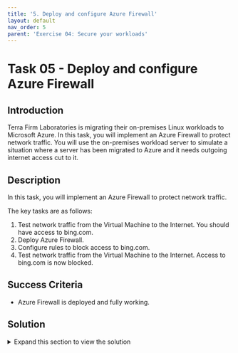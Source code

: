 ```yaml
---
title: '5. Deploy and configure Azure Firewall'
layout: default
nav_order: 5
parent: 'Exercise 04: Secure your workloads'
---
```


# Task 05 - Deploy and configure Azure Firewall

## Introduction

Terra Firm Laboratories is migrating their on-premises Linux workloads to Microsoft Azure. In this task, you will implement an Azure Firewall to protect network traffic. You will use the on-premises workload server to simulate a situation where a server has been migrated to Azure and it needs outgoing internet access cut to it.

## Description

In this task, you will implement an Azure Firewall to protect network traffic.

The key tasks are as follows:

1. Test network traffic from the Virtual Machine to the Internet. You should have access to bing.com.
1. Deploy Azure Firewall.
1. Configure rules to block access to bing.com.
1. Test network traffic from the Virtual Machine to the Internet. Access to bing.com is now blocked.

## Success Criteria

* Azure Firewall is deployed and fully working.

## Solution

<details markdown="block">
<summary>Expand this section to view the solution</summary>

1. Sign-in to the Azure portal **`https://portal.azure.com/`**.

1. In the **Azure Portal**, navigate to the **Resource Group** that you created for this lab, then select the **On-premises Workload VM** named similar to `terrafirm-onprem-workload-vm`.

    ![The Resource group with on-premises workload VM highlighted.](../../resources/images/lab00_02_VirtualMachine.png "Azure resource group")

1. Click **Start** as in a previous exercise you stopped it.

1. In the Azure portal, in the **Search resources, services, and docs** text box at the top of the Azure portal page, type **Network Watcher** and press the **Enter** key.

1. Under **Network diagnostic tools**, select **Connection troubleshoot**

1. On the **Network Watcher | Connection troubleshoot** window, specify the following values:

   |Setting|Value|
   |---|---|
   |Source type|**Virtual Machine**|
   |Virtual Machine|Select the **terrafirm-onprem-workload-vm**|
   |Destination type|Select **Specify manually**|
   |URI, FQDN, or IP address|https://www.bing.com|
   |Preferred IP Version|Both|
   |Protocol|Select **TCP**|
   |Destination port|443|
   |Source port| |
   |Diagnostic tests|**Connectivity, NSG diagnostics, Next hop, Port scanner**|

   >**Note**: Connection should be sucessfull.

1. In the Azure portal, in the **Search resources, services, and docs** text box at the top of the Azure portal page, type **terrafirm-onprem-vnet** and press the **Enter** key.

1. Under **Settings**, select **Subnets**.

1. Select **+Subnet** and add a subnet with the Subnet purpose of **Azure Firewall** and the Starting address **10.0.100.0**

1. In the Azure portal, in the **Search resources, services, and docs** text box at the top of the Azure portal page, type **Firewalls** and press the **Enter** key.

1. On the **Firewalls** blade, select **+ Create**.

1. On the **Basics** tab of the **Create a firewall** blade, specify the following settings (leave others with their default values):

   |Setting|Value|
   |---|---|
   |Resource group|**YOUR RESOURCE GROUP**|
   |Name|**afw-onprem-001**|
   |Region|Your Region|
   |Firewall SKU|**Standard**|
   |Firewall management|**Use a Firewall Policy to manage this firewall**|
   |Firewall policy|Select **Add new** <br />Name: **afwp-onprem-001**<br />Region: **your region**|
   |Choose a virtual network|select the **Use existing** option and, in the drop-down list, select **terrafirm-onprem-vnet**|
   |Public IP address|click **Add new** and type the name **pip-afw-onprem-001** and select **OK**|

1. Select **Review + create** and then select **Create**.

    >**Note**: Wait for the deployment to complete. This should take about 5 minutes.

1. In the Azure portal, in the **Search resources, services, and docs** text box at the top of the Azure portal page, type **Resource groups** and press the **Enter** key.

1. On the **Resource groups** blade, in the list of resource groups, select **YOUR RESOURCE GROUP** entry.

1. In the list of resources, select the entry representing the **afw-onprem-001** firewall.

1. On the **afw-onprem-001** blade, identify the **Private IP** address that was assigned to the firewall.

1. In the Azure portal, in the **Search resources, services, and docs** text box at the top of the Azure portal page, type **Route tables** and press the **Enter** key.

1. On the **Route tables** blade, click **+ Create**.

1. On the **Create route table** blade, specify the following settings:

    |Setting|Value|
    |---|---|
    |Resource group|**YOUR RESOURCE GROUP**|
    |Region| **Your Region**|
    |Name|**rt-onprem-001**|

1. Click **Review + create**, then click **Create**, and wait for the provisioning to complete. 

1. On the **Route tables** blade, click **Refresh**, and, in the list of route tables, click the **rt-onprem-001** entry.

1. On the **rt-onprem-001** blade, in the **Settings** section, click **Subnets** and then, on the **rt-onprem-001 \| Subnets** blade, click **+ Associate**.

1. On the **Associate subnet** blade, specify the following settings:

    |Setting|Value|
    |---|---|
    |Virtual network|**terrafirm-onprem-vnet**|
    |Subnet|**default**|

     >**Note**: Ensure the **default** subnet is selected for this route, otherwise the firewall won't work correctly.

1. Click **OK** to associate the firewall to the virtual network subnet.

1. Back on the **rt-onprem-001** blade, in the **Settings** section, click **Routes** and then click **+ Add**.

1. On the **Add route** blade, specify the following settings:  

    |Setting|Value|
    |---|---|
    |Route name|**route-fw-001**|
    |Destination type|**IP Address**|
    |Destination IP addresses/CIDR ranges|**0.0.0.0/0**|
    |Next hop type|**Virtual appliance**|
    |Next hop address|the private IP address of the firewall that you identified in the previous when creating the Azure Firewall|

     >**Note**: Azure Firewall is actually a managed service, but virtual appliance works in this situation.

1. Click **Add** to add the route.

1. In the Azure portal, navigate back to the **afw-onprem-001** firewall.

1. On the **afw-onprem-001** blade, in the **Firewall policy** section, select **afwp-onprem-001**.

1. On the **afwp-onprem-001** Firewall Policy blade, select **Network rules**, and then click **+ Add a rule collection**.

    [!Adding a rule collection to the Firewall Policy](../../resources/images/lab04_05_RuleCollection.png "Rule Collection")

1. On the **Add a rule collection** blade, specify the following settings (leave others with their default values):

    |Setting|Value|
    |---|---|
    |Name|**coll-deny-all-internet**|
    |Rule collection type|**Network**|
    |Priority|**1000**|
    |Rule collection action|**Deny**|
    |Rule collection group|**DefaultNetworkRuleCollectionGroup|

1. On the **Rules** Section, create a new entry with the following settings (leave others with their default values):

    |Setting|Value|
    |---|---|
    |Name|**Deny_All_Internet**|
    |Source type|**IP Address**|
    |Source|**10.0.0.0/24**|
    |Protocol|**TCP**|
    |Destination Ports|**80,443**|  
    |Destination|**`*`**|

Click **Add**

1. Under **Network diagnostic tools**, select **Connection troubleshoot**

1. On the **Network Watcher | Connection troubleshoot** window, specify the following values:

   |Setting|Value|
   |---|---|
   |Source type|**Virtual Machine**|
   |Virtual Machine|Select the **terrafirmworkloadvm**|
   |Destination type|Select **Specify manually**|
   |URI, FQDN, or IP address|https://www.bing.com|
   |Preferred IP Version|Both|
   |Protocol|Select **TCP**|
   |Destination port|443|
   |Source port||
   |Diagnostic tests|**Connectivity, NSG diagnostics, Next hop, Port scanner**|

    >**Note**: Connection should be blocked due to the Azure Firewall.



1. Click **Add** to add the Target FQDNs-based application rule.

1. Under **Network diagnostic tools**, select **Connection troubleshoot**

1. On the **Network Watcher | Connection troubleshoot** window, specify the following values:

   |Setting|Value|
   |---|---|
   |Source type|**Virtual Machine**|
   |Virtual Machine|Select the **terrafirmworkloadvm**|
   |Destination type|Select **Specify manually**|
   |URI, FQDN, or IP address|https://www.bing.com|
   |Preferred IP Version|Both|
   |Protocol|Select **TCP**|
   |Destination port|443|
   |Source port|443|
   |Diagnostic tests|**Connectivity, NSG diagnostics, Next hop, Port scanner**|

    >**Note**: Connection should be allowed due to the Azure Firewall rules.

</details>
